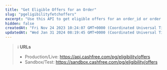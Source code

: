 ```yaml
---
title: "Get Eligible Offers for an Order"
slug: "pgeligibilityfetchoffers"
excerpt: "Use this API to get eligible offers for an order_id or order amount."
hidden: false
createdAt: "Fri Nov 24 2023 10:24:07 GMT+0000 (Coordinated Universal Time)"
updatedAt: "Wed Jan 31 2024 08:19:45 GMT+0000 (Coordinated Universal Time)"
---
```

> ℹ️ **URLs**
> 
> - Production/Live: <https://api.cashfree.com/pg/eligibility/offers>
> - Sandbox/Test: <https://sandbox.cashfree.com/pg/eligibility/offers>
